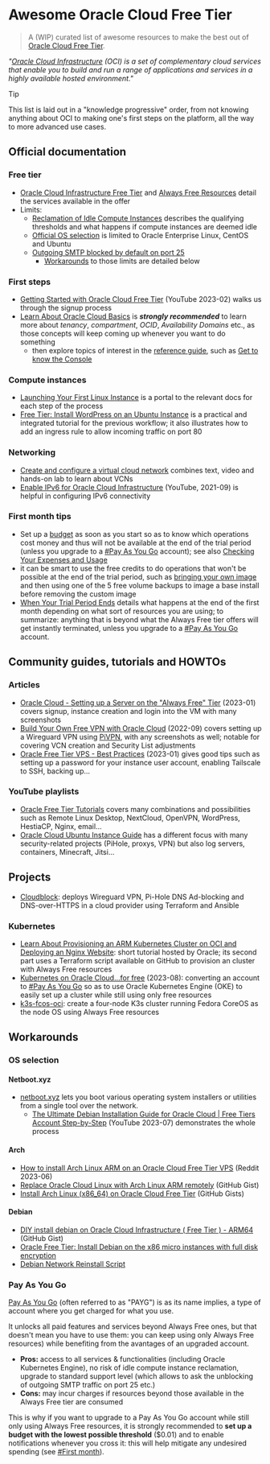 # Awesome Oracle Cloud Free Tier

> A (WIP) curated list of awesome resources to make the best out of [Oracle Cloud Free Tier](https://www.oracle.com/cloud/free/).

*"[Oracle Cloud Infrastructure](https://docs.oracle.com/en-us/iaas/Content/GSG/Concepts/baremetalintro.htm) (OCI) is a set of complementary cloud services that enable you to build and run a range of applications and services in a highly available hosted environment."*

> [!TIP]
> This list is laid out in a "knowledge progressive" order, from not knowing anything about OCI to making one's first steps on the platform, all the way to more advanced use cases.

## Official documentation

### Free tier

* [Oracle Cloud Infrastructure Free Tier](https://docs.oracle.com/en-us/iaas/Content/FreeTier/freetier.htm) and [Always Free Resources](https://docs.oracle.com/en-us/iaas/Content/FreeTier/freetier_topic-Always_Free_Resources.htm) detail the services available in the offer
* Limits:
    * [Reclamation of Idle Compute Instances](https://docs.oracle.com/en-us/iaas/Content/FreeTier/freetier_topic-Always_Free_Resources.htm#compute__idleinstances) describes the qualifying thresholds and what happens if compute instances are deemed idle
    * [Official OS selection](https://docs.oracle.com/en-us/iaas/Content/Compute/References/images.htm) is limited to Oracle Enterprise Linux, CentOS and Ubuntu
    * [Outgoing SMTP blocked by default on port 25](https://docs.oracle.com/en-us/iaas/releasenotes/changes/f7e95770-9844-43db-916c-6ccbaf2cfe24/)
        * [Workarounds](#workarounds) to those limits are detailed below

### First steps

* [Getting Started with Oracle Cloud Free Tier](https://www.youtube.com/watch?v=VVyNhlsc8Yk) (YouTube 2023-02) walks us through the signup process
* [Learn About Oracle Cloud Basics](https://docs.oracle.com/en-us/iaas/Content/GSG/Concepts/concepts.htm#conceptstest2) is **_strongly recommended_** to learn more about _tenancy_, _compartment_, _OCID_, _Availability Domains_ etc., as those concepts will keep coming up whenever you want to do something
    * then explore topics of interest in the [reference guide](https://docs.oracle.com/en-us/iaas/Content/GSG/Concepts/baremetalintro.htm), such as [Get to know the Console](https://docs.oracle.com/en-us/iaas/Content/GSG/Concepts/console.htm)

### Compute instances

* [Launching Your First Linux Instance](https://docs.oracle.com/en-us/iaas/Content/GSG/Reference/overviewworkflow.htm) is a portal to the relevant docs for each step of the process
* [Free Tier: Install WordPress on an Ubuntu Instance](https://docs.oracle.com/en-us/iaas/developer-tutorials/tutorials/wp-on-ubuntu/01-summary.htm) is a practical and integrated tutorial for the previous workflow; it also illustrates how to add an ingress rule to allow incoming traffic on port 80

### Networking

* [Create and configure a virtual cloud network](https://docs.oracle.com/en/learn/lab_virtual_network/index.html) combines text, video and hands-on lab to learn about VCNs
* [Enable IPv6 for Oracle Cloud Infrastructure](https://www.youtube.com/watch?v=yxm3Bn7uHyw) (YouTube, 2021-09) is helpful in configuring IPv6 connectivity

### First month tips

* Set up a [budget](https://docs.oracle.com/en-us/iaas/Content/Billing/Concepts/budgetsoverview.htm) as soon as you start so as to know which operations cost money and thus will not be available at the end of the trial period (unless you upgrade to a [#Pay As You Go](#pay-as-you-go) account); see also [Checking Your Expenses and Usage](https://docs.oracle.com/en-us/iaas/Content/Billing/Concepts/costs.htm)
* it can be smart to use the free credits to do operations that won't be possible at the end of the trial period, such as [bringing your own image](https://docs.oracle.com/en-us/iaas/Content/Compute/References/bringyourownimage.htm) and then using one of the 5 free volume backups to image a base install before removing the custom image
* [When Your Trial Period Ends](https://docs.oracle.com/en-us/iaas/Content/FreeTier/freetier.htm#freetrial__when-trial-ends) details what happens at the end of the first month depending on what sort of resources you are using; to summarize: anything that is beyond what the Always Free tier offers will get instantly terminated, unless you upgrade to a [#Pay As You Go](#pay-as-you-go) account.

## Community guides, tutorials and HOWTOs

### Articles

* [Oracle Cloud - Setting up a Server on the "Always Free" Tier](https://ryanharrison.co.uk/2023/01/28/oracle-cloud-free-server.html) (2023-01) covers signup, instance creation and login into the VM with many screenshots
* [Build Your Own Free VPN with Oracle Cloud](https://thoughtrealm.medium.com/build-your-own-free-vpn-with-oracle-cloud-d6455f882cb0) (2022-09) covers setting up a Wireguard VPN using [PiVPN](https://www.pivpn.io/), with any screenshots as well; notable for covering VCN creation and Security List adjustments
* [Oracle Free Tier VPS - Best Practices](https://blog.johnswitzerland.com/oracle-free-tier-tailscale/) (2023-01) gives good tips such as setting up a password for your instance user account, enabling Tailscale to SSH, backing up...

### YouTube playlists

* [Oracle Free Tier Tutorials](https://www.youtube.com/playlist?list=PLSk3zfDlC1f_Up6GBgckMIqLdS_HRjdEy) covers many combinations and possibilities such as Remote Linux Desktop, NextCloud, OpenVPN, WordPress, HestiaCP, Nginx, email...
* [Oracle Cloud Ubuntu Instance Guide](https://www.youtube.com/playlist?list=PLFVkn-yha3ECaFgz-Y3qVhcyGahLM4puc) has a different focus with many security-related projects (PiHole, proxys, VPN) but also log servers, containers, Minecraft, Jitsi...

## Projects

* [Cloudblock](https://github.com/chadgeary/cloudblock/): deploys Wireguard VPN, Pi-Hole DNS Ad-blocking and DNS-over-HTTPS in a cloud provider using Terraform and Ansible

### Kubernetes

* [Learn About Provisioning an ARM Kubernetes Cluster on OCI and Deploying an Nginx Website](https://docs.oracle.com/en/solutions/build-arm-kubernetes-cluster-oci/index.html): short tutorial hosted by Oracle; its second part uses a Terraform script available on GitHub to provision an cluster with Always Free resources
* [Kubernetes on Oracle Cloud...for free](https://me.mattscott.cloud/kubernetes-on-oracle-cloud-for-free/) (2023-08): converting an account to [#Pay As You Go](#pay-as-you-go) so as to use Oracle Kubernetes Engine (OKE) to easily set up a cluster while still using only free resources
* [k3s-fcos-oci](https://github.com/m5lapp/k3s-fcos-oci): create a four-node K3s cluster running Fedora CoreOS as the node OS using Always Free resources

## Workarounds

### OS selection

#### Netboot.xyz

* [netboot.xyz](https://netboot.xyz) lets you boot various operating system installers or utilities from a single tool over the network.
    * [The Ultimate Debian Installation Guide for Oracle Cloud | Free Tiers Account Step-by-Step](https://youtu.be/R3SIvTv3TBg) (YouTube 2023-07) demonstrates the whole process

#### Arch

* [How to install Arch Linux ARM on an Oracle Cloud Free Tier VPS](https://reddit.com/r/archlinux/comments/14iqb6h/how_to_install_arch_on_an_oracle_cloud_free_tier/) (Reddit 2023-06)
* [Replace Oracle Cloud Linux with Arch Linux ARM remotely](https://gist.github.com/zengxinhui/01afb43b8d663a4232a42ee9858be45e) (GitHub Gist)
* [Install Arch Linux  (x86_64) on Oracle Cloud Free Tier](https://gist.github.com/amishmm/e2dc93e65cf79116f2ef2d542f05e61b) (GitHub Gists)

#### Debian

* [DIY install debian on Oracle Cloud Infrastructure ( Free Tier ) - ARM64](https://gist.github.com/4abhinavjain/893ec13c651bee08088c8f4661998952) (GitHub Gist)
* [Oracle Free Tier: Install Debian on the x86 micro instances with full disk encryption](https://pieterhollander.nl/post/oracle-free-tier-debian-install-amd64/)
* [Debian Network Reinstall Script](https://github.com/bohanyang/deb)

### Pay As You Go

[Pay As You Go](https://docs.oracle.com/en/cloud/get-started/subscriptions-cloud/ocpib/frequently-asked-questions.html) (often referred to as "PAYG") is as its name implies, a type of account where you get charged for what you use.

It unlocks all paid features and services beyond Always Free ones, but that doesn't mean you have to use them: you can keep using only Always Free resources) while benefiting from the avantages of an upgraded account.

* **Pros:** access to all services & functionalities (including Oracle Kubernetes Engine), no risk of idle compute instance reclamation, upgrade to standard support level (which allows to ask the unblocking of outgoing SMTP traffic on port 25 etc.)
* **Cons:** may incur charges if resources beyond those available in the Always Free tier are consumed

This is why if you want to upgrade to a Pay As You Go account while still only using Always Free resources, it is strongly recommended to **set up a budget with the lowest possible threshold** ($0.01) and to enable notifications whenever you cross it: this will help mitigate any undesired spending (see [#First month](#first-month)).

